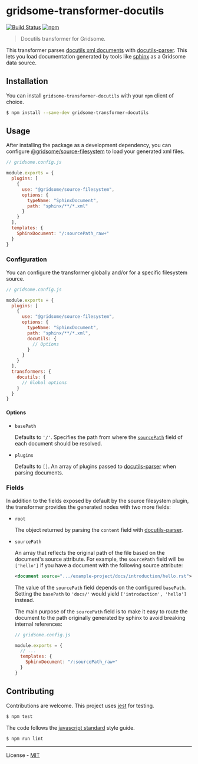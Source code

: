 # gridsome-transformer-docutils

[![Build Status](https://travis-ci.com/vberlier/gridsome-transformer-docutils.svg?branch=master)](https://travis-ci.com/vberlier/gridsome-transformer-docutils)
[![npm](https://img.shields.io/npm/v/gridsome-transformer-docutils.svg)](https://www.npmjs.com/package/gridsome-transformer-docutils)

> Docutils transformer for Gridsome.

This transformer parses [docutils xml documents](http://docutils.sourceforge.net/docs/ref/doctree.html) with [docutils-parser](https://github.com/vberlier/docutils-parser). This lets you load documentation generated by tools like [sphinx](http://www.sphinx-doc.org) as a Gridsome data source.

## Installation

You can install `gridsome-transformer-docutils` with your `npm` client of choice.

```bash
$ npm install --save-dev gridsome-transformer-docutils
```

## Usage

After installing the package as a development dependency, you can configure [@gridsome/source-filesystem](https://github.com/gridsome/gridsome/tree/master/packages/source-filesystem) to load your generated xml files.

```js
// gridsome.config.js

module.exports = {
  plugins: [
    {
      use: "@gridsome/source-filesystem",
      options: {
        typeName: "SphinxDocument",
        path: "sphinx/**/*.xml"
      }
    }
  ],
  templates: {
    SphinxDocument: "/:sourcePath_raw+"
  }
}
```

### Configuration

You can configure the transformer globally and/or for a specific filesystem source.

```js
// gridsome.config.js

module.exports = {
  plugins: [
    {
      use: "@gridsome/source-filesystem",
      options: {
        typeName: "SphinxDocument",
        path: "sphinx/**/*.xml",
        docutils: {
          // Options
        }
      }
    }
  ],
  transformers: {
    docutils: {
      // Global options
    }
  }
}
```

#### Options

- `basePath`

  Defaults to `'/'`. Specifies the path from where the [`sourcePath`](#fields) field of each document should be resolved.

- `plugins`

  Defaults to `[]`. An array of plugins passed to [docutils-parser](https://github.com/vberlier/docutils-parser) when parsing documents.

### Fields

In addition to the fields exposed by default by the source filesystem plugin, the transformer provides the generated nodes with two more fields:

- `root`

  The object returned by parsing the `content` field with [docutils-parser](https://github.com/vberlier/docutils-parser).

- `sourcePath`

  An array that reflects the original path of the file based on the document's source attribute. For example, the `sourcePath` field will be `['hello']` if you have a document with the following source attribute:

  ```xml
  <document source=".../example-project/docs/introduction/hello.rst">
  ```

  The value of the `sourcePath` field depends on the configured `basePath`. Setting the `basePath` to `'docs/'` would yield `['introduction', 'hello']` instead.

  The main purpose of the `sourcePath` field is to make it easy to route the document to the path originally generated by sphinx to avoid breaking internal references:

  ```js
  // gridsome.config.js

  module.exports = {
    // ...
    templates: {
      SphinxDocument: "/:sourcePath_raw+"
    }
  }
  ```

## Contributing

Contributions are welcome. This project uses [jest](https://jestjs.io/) for testing.

```bash
$ npm test
```

The code follows the [javascript standard](https://standardjs.com/) style guide.

```bash
$ npm run lint
```

---

License - [MIT](https://github.com/vberlier/gridsome-transformer-docutils/blob/master/LICENSE)
